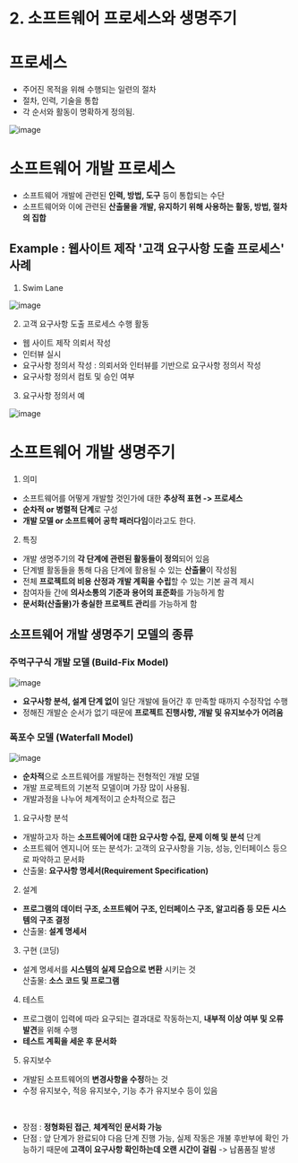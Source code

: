 # 2. 소프트웨어 프로세스와 생명주기  

# 프로세스  
- 주어진 목적을 위해 수행되는 일련의 절차  
- 절차, 인력, 기술을 통합  
- 각 순서와 활동이 명확하게 정의됨.  

![image](https://user-images.githubusercontent.com/32921115/104083712-2d0e3a80-5284-11eb-9407-00093e788926.png)

# 소프트웨어 개발 프로세스  
- 소프트웨어 개발에 관련된 **인력, 방법, 도구** 등이 통합되는 수단  
- 소프트웨어와 이에 관련된 **산출물을 개발, 유지하기 위해 사용하는 활동, 방법, 절차의 집합**  

## Example : 웹사이트 제작 '고객 요구사항 도출 프로세스' 사례  
1. Swim Lane  

![image](https://user-images.githubusercontent.com/32921115/104083750-80808880-5284-11eb-9d6f-965aed21078d.png)

2. 고객 요구사항 도출 프로세스 수행 활동  
- 웹 사이트 제작 의뢰서 작성  
- 인터뷰 실시  
- 요구사항 정의서 작성 : 의뢰서와 인터뷰를 기반으로 요구사항 정의서 작성  
- 요구사항 정의서 컴토 및 승인 여부  

3. 요구사항 정의서 예  

![image](https://user-images.githubusercontent.com/32921115/104083787-d7865d80-5284-11eb-8a82-88139a9ae69a.png)

# 소프트웨어 개발 생명주기  

1. 의미  
- 소프트웨어를 어떻게 개발할 것인가에 대한 **추상적 표현 -> 프로세스**  
- **순차적 or 병렬적 단계**로 구성  
- **개발 모델 or 소프트웨어 공학 패러다임**이라고도 한다.  

2. 특징  
- 개발 생명주기의 **각 단계에 관련된 활동들이 정의**되어 있음  
- 단계별 활동들을 통해 다음 단계에 활용될 수 있는 **산출물**이 작성됨  
- 전체 **프로젝트의 비용 산정과 개발 계획을 수립**할 수 있는 기본 골격 제시  
- 참여자들 간에 **의사소통의 기준과 용어의 표준화**를 가능하게 함  
- **문서화(산출물)가 충실한 프로젝트 관리**를 가능하게 함  

## 소프트웨어 개발 생명주기 모델의 종류

### 주먹구구식 개발 모델 (Build-Fix Model)  

![image](https://user-images.githubusercontent.com/32921115/104083866-8cb91580-5285-11eb-95f1-0d8439cf57ee.png)

- **요구사항 분석, 설계 단계 없이** 일단 개발에 들어간 후 만족할 때까지 수정작업 수행  
- 정해진 개발순 순서가 없기 때문에 **프로젝트 진행사항, 개발 및 유지보수가 어려움**  

### 폭포수 모델 (Waterfall Model)  

![image](https://user-images.githubusercontent.com/32921115/104083890-b40fe280-5285-11eb-9168-11ee8bcb9fed.png)

- **순차적**으로 소프트웨어를 개발하는 전형적인 개발 모델  
- 개발 프로젝트의 기본적 모델이며 가장 많이 사용됨.  
- 개발과정을 나누어 체계적이고 순차적으로 접근  


1. 요구사항 분석  
- 개발하고자 하는 **소프트웨어에 대한 요구사항 수집, 문제 이해 및 분석** 단계  
- 소프트웨어 엔지니어 또는 분석가: 고객의 요구사항을 기능, 성능, 인터페이스 등으로 파악하고 문서화  
- 산출물: **요구사항 명세서(Requirement Specification)**  

2. 설계  
- **프로그램의 데이터 구조, 소프트웨어 구조, 인터페이스 구조, 알고리즘 등 모든 시스템의 구조 결정**  
- 산출물: **설계 명세서**  

3. 구현 (코딩)  
- 설계 명세서를 **시스템의 실제 모습으로 변환** 시키는 것  
 산출물: **소스 코드 및 프로그램**  

4. 테스트  
- 프로그램이 입력에 따라 요구되는 결과대로 작동하는지, **내부적 이상 여부 및 오류 발견**을 위해 수행  
- **테스트 계획을 세운 후 문서화**  

5. 유지보수  
- 개발된 소프트웨어의 **변경사항을 수정**하는 것
- 수정 유지보수, 적응 유지보수, 기능 추가 유지보수 등이 있음  

</br>

- 장점 : **정형화된 접근**, **체계적인 문서화 가능**  
- 단점 : 앞 단계가 완료되야 다음 단계 진행 가능, 실제 작동은 개불 후반부에 확인 가능하기 때문에 **고객이 요구사항 확인하는데 오랜 시간이 걸림** -> 납품품질 발생  

